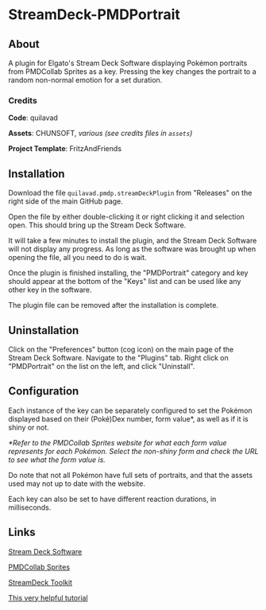 # StreamDeck-PMDPortrait
## About
A plugin for Elgato's Stream Deck Software displaying Pokémon portraits from PMDCollab Sprites as a key.
Pressing the key changes the portrait to a random non-normal emotion for a set duration.
### Credits
**Code**: quilavad

**Assets**: CHUNSOFT, *various (see credits files in `assets`)*

**Project Template**: FritzAndFriends
## Installation
Download the file `quilavad.pmdp.streamDeckPlugin` from "Releases" on the right side of the main GitHub page.

Open the file by either double-clicking it or right clicking it and selection open. This should bring up the Stream Deck Software.

It will take a few minutes to install the plugin, and the Stream Deck Software will not display any progress. As long as the software was brought up when opening the file, all you need to do is wait.

Once the plugin is finished installing, the "PMDPortrait" category and key should appear at the bottom of the "Keys" list and can be used like any other key in the software.

The plugin file can be removed after the installation is complete.
## Uninstallation
Click on the "Preferences" button (cog icon) on the main page of the Stream Deck Software. Navigate to the "Plugins" tab. Right click on "PMDPortrait" on the list on the left, and click "Uninstall".
## Configuration
Each instance of the key can be separately configured to set the Pokémon displayed based on their (Poké)Dex number, form value\*, as well as if it is shiny or not. 

*\*Refer to the PMDCollab Sprites website for what each form value represents for each Pokémon. Select the non-shiny form and check the URL to see what the form value is.*

Do note that not all Pokémon have full sets of portraits, and that the assets used may not up to date with the website. 

Each key can also be set to have different reaction durations, in milliseconds.
## Links
[Stream Deck Software](https://www.elgato.com/us/en/s/downloads)

[PMDCollab Sprites](https://sprites.pmdcollab.org/#/)

[StreamDeck Toolkit](https://github.com/FritzAndFriends/StreamDeckToolkit)

[This very helpful tutorial](https://www.youtube.com/watch?v=yxtxwlnUCws)